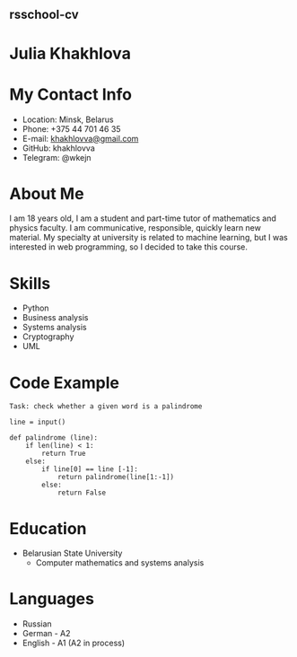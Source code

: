 ## rsschool-cv
# Julia Khakhlova
# My Contact Info
* Location: Minsk, Belarus
* Phone: +375 44 701 46 35
* E-mail: khakhlovva@gmail.com
* GitHub: khakhlovva
* Telegram: @wkejn 
# About Me
I am 18 years old, I am a student and part-time tutor of mathematics and physics faculty. I am communicative, responsible, quickly learn new material.  My specialty at university is related to machine learning, but I was interested in web programming, so I decided to take this course.
# Skills 
* Python 
* Business analysis
* Systems analysis
* Сryptography
* UML
# Code Example
`Task: check whether a given word is a palindrome`
```
line = input()

def palindrome (line):
    if len(line) < 1:
        return True
    else:
        if line[0] == line [-1]:
            return palindrome(line[1:-1])
        else:
            return False
```
# Education
* Belarusian State University 
    + Computer mathematics and systems analysis

# Languages
* Russian 
* German - A2
* English - A1 (A2 in process)